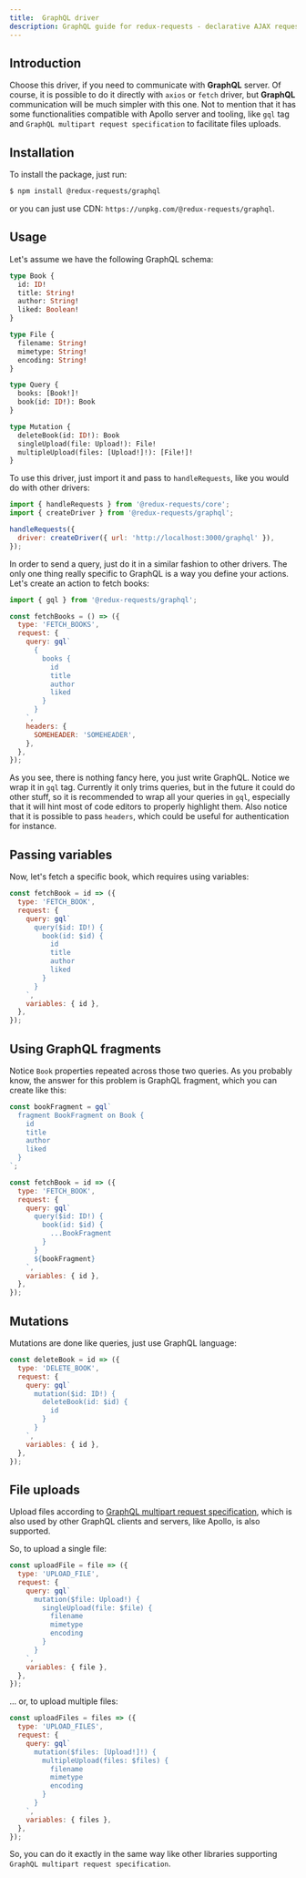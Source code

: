 ```yaml
---
title:  GraphQL driver
description: GraphQL guide for redux-requests - declarative AJAX requests and automatic network state management for Redux
---
```


## Introduction

Choose this driver, if you need to communicate with **GraphQL** server. Of course, it
is possible to do it directly with `axios` or `fetch` driver, but **GraphQL** communication
will be much simpler with this one. Not to mention that it has some functionalities
compatible with Apollo server and tooling, like `gql` tag and `GraphQL multipart request specification`
to facilitate files uploads.

## Installation

To install the package, just run:
```bash
$ npm install @redux-requests/graphql
```
or you can just use CDN: `https://unpkg.com/@redux-requests/graphql`.

## Usage

Let's assume we have the following GraphQL schema:
```graphql
type Book {
  id: ID!
  title: String!
  author: String!
  liked: Boolean!
}

type File {
  filename: String!
  mimetype: String!
  encoding: String!
}

type Query {
  books: [Book!]!
  book(id: ID!): Book
}

type Mutation {
  deleteBook(id: ID!): Book
  singleUpload(file: Upload!): File!
  multipleUpload(files: [Upload!]!): [File!]!
}
```

To use this driver, just import it and pass to `handleRequests`, like you would do
with other drivers:
```js
import { handleRequests } from '@redux-requests/core';
import { createDriver } from '@redux-requests/graphql';

handleRequests({
  driver: createDriver({ url: 'http://localhost:3000/graphql' }),
});
```

In order to send a query, just do it in a similar fashion to other drivers. The only
one thing really specific to GraphQL is a way you define your actions. Let's create an action
to fetch books:
```js
import { gql } from '@redux-requests/graphql';

const fetchBooks = () => ({
  type: 'FETCH_BOOKS',
  request: {
    query: gql`
      {
        books {
          id
          title
          author
          liked
        }
      }
    `,
    headers: {
      SOMEHEADER: 'SOMEHEADER',
    },
  },
});
```
As you see, there is nothing fancy here, you just write GraphQL. Notice we wrap it in
`gql` tag. Currently it only trims queries, but in the future it could do other stuff,
so it is recommended to wrap all your queries in `gql`, especially that it will hint
most of code editors to properly highlight them. Also notice that it is possible to
pass `headers`, which could be useful for authentication for instance.

## Passing variables

Now, let's fetch a specific book, which requires using variables:
```js
const fetchBook = id => ({
  type: 'FETCH_BOOK',
  request: {
    query: gql`
      query($id: ID!) {
        book(id: $id) {
          id
          title
          author
          liked
        }
      }
    `,
    variables: { id },
  },
});
```

## Using GraphQL fragments

Notice `Book` properties repeated across those two queries. As you probably know,
the answer for this problem is GraphQL fragment, which you can create like this:
```js
const bookFragment = gql`
  fragment BookFragment on Book {
    id
    title
    author
    liked
  }
`;

const fetchBook = id => ({
  type: 'FETCH_BOOK',
  request: {
    query: gql`
      query($id: ID!) {
        book(id: $id) {
          ...BookFragment
        }
      }
      ${bookFragment}
    `,
    variables: { id },
  },
});
```

## Mutations

Mutations are done like queries, just use GraphQL language:
```js
const deleteBook = id => ({
  type: 'DELETE_BOOK',
  request: {
    query: gql`
      mutation($id: ID!) {
        deleteBook(id: $id) {
          id
        }
      }
    `,
    variables: { id },
  },
});
```

## File uploads

Upload files according to [GraphQL multipart request specification](https://github.com/jaydenseric/graphql-multipart-request-spec), which is also used by other
GraphQL clients and servers, like Apollo, is also supported.

So, to upload a single file:
```js
const uploadFile = file => ({
  type: 'UPLOAD_FILE',
  request: {
    query: gql`
      mutation($file: Upload!) {
        singleUpload(file: $file) {
          filename
          mimetype
          encoding
        }
      }
    `,
    variables: { file },
  },
});
```
... or, to upload multiple files:
```js
const uploadFiles = files => ({
  type: 'UPLOAD_FILES',
  request: {
    query: gql`
      mutation($files: [Upload!]!) {
        multipleUpload(files: $files) {
          filename
          mimetype
          encoding
        }
      }
    `,
    variables: { files },
  },
});
```
So, you can do it exactly in the same way like other libraries supporting
`GraphQL multipart request specification`.
